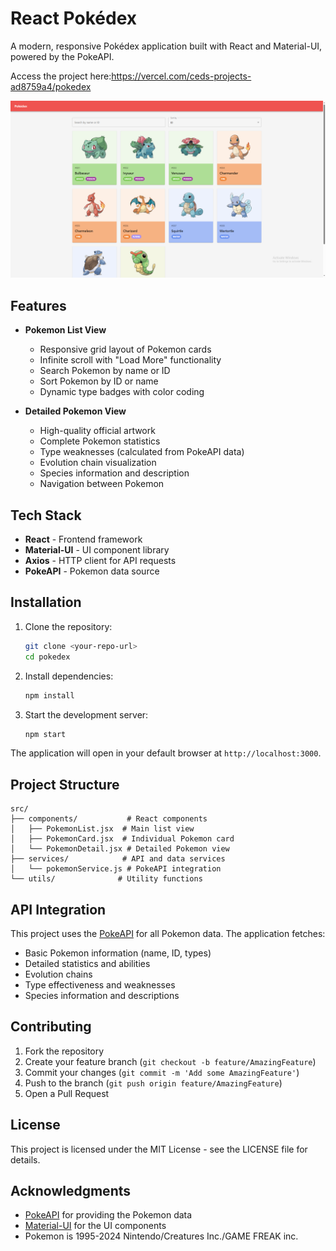 # React Pokédex

A modern, responsive Pokédex application built with React and Material-UI, powered by the PokeAPI.

Access the project here:https://vercel.com/ceds-projects-ad8759a4/pokedex

![alt text](image.png)

## Features

- **Pokemon List View**
  - Responsive grid layout of Pokemon cards
  - Infinite scroll with "Load More" functionality
  - Search Pokemon by name or ID
  - Sort Pokemon by ID or name
  - Dynamic type badges with color coding

- **Detailed Pokemon View**
  - High-quality official artwork
  - Complete Pokemon statistics
  - Type weaknesses (calculated from PokeAPI data)
  - Evolution chain visualization
  - Species information and description
  - Navigation between Pokemon

## Tech Stack

- **React** - Frontend framework
- **Material-UI** - UI component library
- **Axios** - HTTP client for API requests
- **PokeAPI** - Pokemon data source

## Installation

1. Clone the repository:
   ```bash
   git clone <your-repo-url>
   cd pokedex
   ```

2. Install dependencies:
   ```bash
   npm install
   ```

3. Start the development server:
   ```bash
   npm start
   ```

The application will open in your default browser at `http://localhost:3000`.

## Project Structure

```
src/
├── components/           # React components
│   ├── PokemonList.jsx  # Main list view
│   ├── PokemonCard.jsx  # Individual Pokemon card
│   └── PokemonDetail.jsx # Detailed Pokemon view
├── services/            # API and data services
│   └── pokemonService.js # PokeAPI integration
└── utils/              # Utility functions
```

## API Integration

This project uses the [PokeAPI](https://pokeapi.co/) for all Pokemon data. The application fetches:
- Basic Pokemon information (name, ID, types)
- Detailed statistics and abilities
- Evolution chains
- Type effectiveness and weaknesses
- Species information and descriptions

## Contributing

1. Fork the repository
2. Create your feature branch (`git checkout -b feature/AmazingFeature`)
3. Commit your changes (`git commit -m 'Add some AmazingFeature'`)
4. Push to the branch (`git push origin feature/AmazingFeature`)
5. Open a Pull Request

## License

This project is licensed under the MIT License - see the LICENSE file for details.

## Acknowledgments

- [PokeAPI](https://pokeapi.co/) for providing the Pokemon data
- [Material-UI](https://mui.com/) for the UI components
- Pokemon is 1995-2024 Nintendo/Creatures Inc./GAME FREAK inc.
